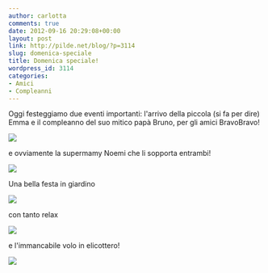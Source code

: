 ```yaml
---
author: carlotta
comments: true
date: 2012-09-16 20:29:08+00:00
layout: post
link: http://pilde.net/blog/?p=3114
slug: domenica-speciale
title: Domenica speciale!
wordpress_id: 3114
categories:
- Amici
- Compleanni
---
```


Oggi festeggiamo due eventi importanti: l'arrivo della piccola (si fa per dire) Emma e il compleanno del suo mitico papà Bruno, per gli amici BravoBravo!

![](http://pilde.net/blog/wp-content/uploads/2012/09/be.jpg)

e ovviamente la supermamy Noemi che li sopporta entrambi!

![](http://pilde.net/blog/wp-content/uploads/2012/09/bne.jpg)

Una bella festa in giardino

![](http://pilde.net/blog/wp-content/uploads/2012/09/mm.jpg)

con tanto relax

![](http://pilde.net/blog/wp-content/uploads/2012/09/marghep.jpg)

e l'immancabile volo in elicottero!

![](http://pilde.net/blog/wp-content/uploads/2012/09/elicottero.jpg)
